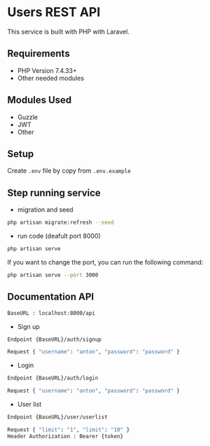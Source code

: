 # Users REST API

This service is built with PHP with Laravel.

## Requirements

- PHP Version 7.4.33+
- Other needed modules

## Modules Used

- Guzzle
- JWT
- Other

## Setup

Create `.env` file by copy from `.env.example`  

## Step running service

- migration and seed
```bash
php artisan migrate:refresh --seed
```

- run code (deafult port 8000)
```bash
php artisan serve
```

If you want to change the port, you can run the following command:
```bash
php artisan serve --port 3000
```


## Documentation API

```bash
BaseURL : localhost:8000/api
```

- Sign up
```bash
Endpoint {BaseURL}/auth/signup
```
```bash
Request { "username": "anton", "password": "password" }
```

- Login
```bash
Endpoint {BaseURL}/auth/login
```
```bash
Request { "username": "anton", "password": "password" }
```

- User list
```bash
Endpoint {BaseURL}/user/userlist
```
```bash
Request { "limit": "1", "limit": "10" }
Header Authorization : Bearer {token}
```
